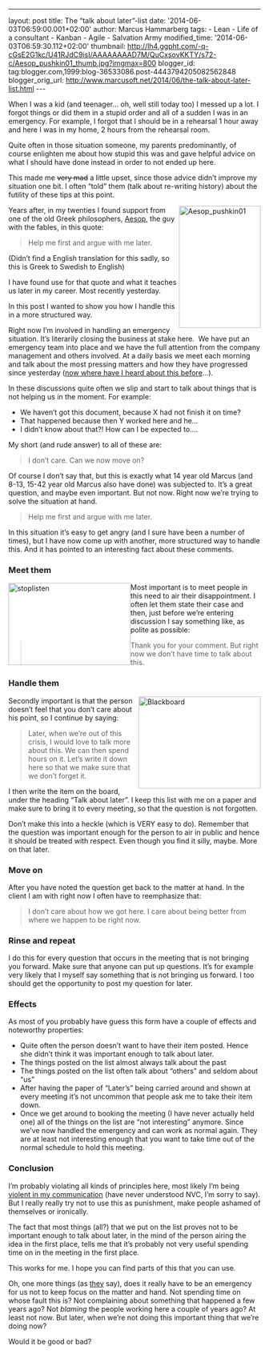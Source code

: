 ---
layout: post
title: The “talk about later”-list date: '2014-06-03T06:59:00.001+02:00'
author: Marcus Hammarberg
tags: - Lean -
Life of a consultant - Kanban - Agile - Salvation Army
modified_time: '2014-06-03T06:59:30.112+02:00' thumbnail:
http://lh4.ggpht.com/-q-cGsE2G1kc/U41RJdC9isI/AAAAAAAAD7M/QuCxsovKKTY/s72-c/Aesop_pushkin01_thumb.jpg?imgmax=800
blogger_id: tag:blogger.com,1999:blog-36533086.post-4443794205082562848
blogger_orig_url: http://www.marcusoft.net/2014/06/the-talk-about-later-list.html ---

When I was a kid (and teenager… oh, well still today too) I messed up a
lot. I forgot things or did them in a stupid order and all of a sudden I
was in an emergency. For example, I forgot that I should be in a
rehearsal 1 hour away and here I was in my home, 2 hours from the
rehearsal room.

Quite often in those situation someone, my parents predominantly, of
course enlighten me about how stupid this was and gave helpful advice on
what I should have done instead in order to not ended up here.

This made me ~~very mad~~ a little upset, since those advice didn’t
improve my situation one bit. I often “told” them (talk about re-writing
history) about the futility of these tips at this point.

[<img
src="http://lh4.ggpht.com/-q-cGsE2G1kc/U41RJdC9isI/AAAAAAAAD7M/QuCxsovKKTY/Aesop_pushkin01_thumb.jpg?imgmax=800"
title="Aesop_pushkin01"
style="border-top: 0px; border-right: 0px; background-image: none; border-bottom: 0px; float: right; padding-top: 0px; padding-left: 0px; border-left: 0px; display: inline; padding-right: 0px"
data-border="0" data-align="right" width="163" height="244"
alt="Aesop_pushkin01" />](http://lh4.ggpht.com/-APBYRoTFoao/U41RGW-tp5I/AAAAAAAAD7E/JH2AnIS-wmM/s1600-h/Aesop_pushkin01%25255B2%25255D.jpg)Years
after, in my twenties I found support from one of the old Greek
philosophers,
<a href="http://en.wikipedia.org/wiki/Aesop" target="_blank">Aesop</a>,
the guy with the fables, in this quote:

> Help me first and argue with me later.

(Didn’t find a English translation for this sadly, so this is Greek to
Swedish to English)

I have found use for that quote and what it teaches us later in my
career. Most recently yesterday.

In this post I wanted to show you how I handle this in a more structured
way.



Right now I’m involved in handling an emergency situation. It’s
literarily closing the business at stake here.  We have put an emergency
team into place and we have the full attention from the company
management and others involved. At a daily basis we meet each morning
and talk about the most pressing matters and how they have progressed
since yesterday
(<a href="http://martinfowler.com/articles/itsNotJustStandingUp.html"
target="_blank">now where have I heard about this before</a>…).

In these discussions quite often we slip and start to talk about things
that is not helping us in the moment. For example:

-   We haven’t got this document, because X had not finish it on time?
-   That happened because then Y worked here and he…
-   I didn’t know about that?! How can I be expected to….

My short (and rude answer) to all of these are:

> I don’t care. Can we now move on?

Of course I don’t say that, but this is exactly what 14 year old Marcus
(and 8-13, 15-42 year old Marcus also have done) was subjected to. It’s
a great question, and maybe even important. But not now. Right now we’re
trying to solve the situation at hand.

> Help me first and argue with me later.

In this situation it’s easy to get angry (and I sure have been a number
of times), but I have now come up with another, more structured way to
handle this. And it has pointed to an interesting fact about these
comments.

### Meet them

[<img
src="http://lh6.ggpht.com/-n70GrZ5E_zY/U41RMLOwBrI/AAAAAAAAD7c/VlwcfWyJnrw/stoplisten_thumb.jpg?imgmax=800"
title="stoplisten"
style="border-top: 0px; border-right: 0px; background-image: none; border-bottom: 0px; float: left; padding-top: 0px; padding-left: 0px; border-left: 0px; display: inline; padding-right: 0px"
data-border="0" data-align="left" width="244" height="164"
alt="stoplisten" />](http://lh6.ggpht.com/-EcaIJVjbvLM/U41RKkLmAnI/AAAAAAAAD7U/7Rs7hfiui2g/s1600-h/stoplisten%25255B3%25255D.jpg)Most
important is to meet people in this need to air their disappointment. I
often let them state their case and then, just before we’re entering
discussion I say something like, as polite as possible:

> Thank you for your comment. But right now we don’t have time to talk
> about this.

### Handle them

[<img
src="http://lh5.ggpht.com/-DBoP6W7IMeA/U41RPKOXY5I/AAAAAAAAD7s/JzXEfHkyYGM/Blackboard_thumb.jpg?imgmax=800"
title="Blackboard"
style="border-top: 0px; border-right: 0px; background-image: none; border-bottom: 0px; float: right; padding-top: 0px; padding-left: 0px; border-left: 0px; display: inline; padding-right: 0px"
data-border="0" data-align="right" width="244" height="184"
alt="Blackboard" />](http://lh5.ggpht.com/-kFu8ntrHB7w/U41RNg-VUEI/AAAAAAAAD7k/0wLqs8kkldY/s1600-h/Blackboard%25255B3%25255D.jpg)Secondly
important is that the person doesn’t feel that you don’t care about his
point, so I continue by saying:

> Later, when we’re out of this crisis, I would love to talk more about
> this. We can then spend hours on it. Let’s write it down here so that
> we make sure that we don’t forget it.

I then write the item on the board, under the heading “Talk about
later”. I keep this list with me on a paper and make sure to bring it to
every meeting, so that the question is not forgotten.

Don’t make this into a heckle (which is VERY easy to do). Remember that
the question was important enough for the person to air in public and
hence it should be treated with respect. Even though you find it silly,
maybe. More on that later.

### Move on

After you have noted the question get back to the matter at hand. In the
client I am with right now I often have to reemphasize that:

> I don’t care about how we got here. I care about being better from
> where we happen to be right now.

### Rinse and repeat

I do this for every question that occurs in the meeting that is not
bringing you forward. Make sure that anyone can put up questions. It’s
for example very likely that I myself say something that is not bringing
us forward. I too should get the opportunity to post my question for
later.

### Effects

As most of you probably have guess this form have a couple of effects
and noteworthy properties:

-   Quite often the person doesn’t want to have their item posted. Hence
    she didn’t think it was important enough to talk about later.
-   The things posted on the list almost always talk about the past
-   The things posted on the list often talk about “others” and seldom
    about “us”
-   After having the paper of “Later’s” being carried around and shown
    at every meeting it’s not uncommon that people ask me to take their
    item down.
-   Once we get around to booking the meeting (I have never actually
    held one) all of the things on the list are “not interesting”
    anymore. Since we’ve now handled the emergency and can work as
    normal again. They are at least not interesting enough that you want
    to take time out of the normal schedule to hold this meeting. 

### Conclusion

I’m probably violating all kinds of principles here, most likely I’m
being
<a href="http://en.wikipedia.org/wiki/Nonviolent_Communicationviolent"
target="_blank">violent in my communication</a> (have never understood
NVC, I’m sorry to say). But I really really try not to use this as
punishment, make people ashamed of themselves or ironically.

The fact that most things (all?) that we put on the list proves not to
be important enough to talk about later, in the mind of the person
airing the idea in the first place, tells me that it’s probably not very
useful spending time on in the meeting in the first place.

This works for me. I hope you can find parts of this that you can use.

Oh, one more things (as
<a href="http://www.apple.com" target="_blank">they</a> say), does it
really have to be an emergency for us not to keep focus on the matter
and hand. Not spending time on whose fault this is? Not complaining
about something that happened a few years ago? Not *blaming* the people
working here a couple of years ago?
At least not now. But later, when we’re not doing this important thing
that we’re doing now?

Would it be good or bad?
